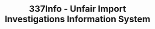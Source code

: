 ---
bigquery: https://console.cloud.google.com/bigquery?p=patents-public-data&d=usitc_investigations&page=dataset&project=sheets-management-319211
citation: US International Trade Commission 337Info Unfair Import Investigations Information
  System
contributors: US International Trade Comission
cost: None
description: US International Trade Commission 337Info Unfair Import Investigations
  Information System contains data on investigations done under Section 337. Section
  337 declares the infringement of certain statutory intellectual property rights
  and other forms of unfair competition in import trade to be unlawful practices.
  Most Section 337 investigations involve allegations of patent or registered trademark
  infringement.
documentation: FAQ and tutorial available on the site
last_edit: 04/12/2022, 11:40:36
location: https://pubapps2.usitc.gov/337external/
maintained_by: US International Trade Comission
schema_fields:
- actualStartDateEvidHear
- dateComplaintFiled
- trademarkNumbers
- htsNumbers
- currentStatus
- gcAttorney
- investigationType
- teoReliefGranted
- investigationTermDate
- dateOfPublicationFrNotice
- teoProceedingInvolved
- internalRemand
- respondent
- ouiiParticipation
- issueDateOtherNonFinal
- title
- aljAssigned
- invUnfairAct
- copyrightNumbers
- finalDetViolation
- patentNumber
- markmanHearing
- targetDate
- teoIdDueDate
- startDateMarkmanHearing
- docketNo
- dateCreated
- complainant
- investigationNo
- lastUpdated
- actualEndDateEvidHear
- id
- scheduledStartDateEvidHear
- publication_number
- finalIdOnViolationIssue
- currentActiveALJ
- finalIdOnViolationDue
- endDateMarkmanHearing
- finalDetNoViolation
- patentNumbers
- ouiiAttorney
- teoIdIssueDate
- scheduledEndDateEvidHear
- cafcAppeals
shortname: unfair_import_investigations
tags:
- import
- legal
- trade
timeframe: 2008-2021 (prior to 2008 downloadable as a JSON file)
title: 337Info - Unfair Import Investigations Information System
uuid: 2721f5ec-e599-4890-9265-9706719fc71e
---